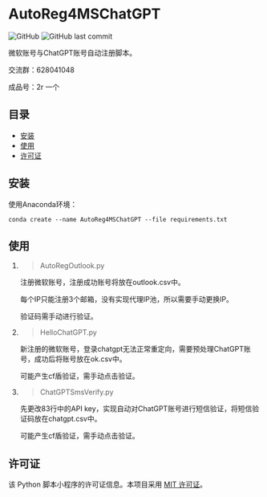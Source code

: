 # AutoReg4MSChatGPT

![GitHub](https://img.shields.io/github/license/imlee2021/AutoReg4MSChatGPT?style=flat-square)
![GitHub last commit](https://img.shields.io/github/last-commit/imlee2021/AutoReg4MSChatGPT?style=flat-square)

微软账号与ChatGPT账号自动注册脚本。

交流群：628041048

成品号：2r 一个

## 目录

- [安装](#安装)
- [使用](#使用)
- [许可证](#许可证)

## 安装

使用Anaconda环境：

```
conda create --name AutoReg4MSChatGPT --file requirements.txt
```

## 使用

1. > AutoRegOutlook.py

   注册微软账号，注册成功账号将放在outlook.csv中。

   每个IP只能注册3个邮箱，没有实现代理IP池，所以需要手动更换IP。

   验证码需手动进行验证。
2. > HelloChatGPT.py

   新注册的微软账号，登录chatgpt无法正常重定向，需要预处理ChatGPT账号，成功后将账号放在ok.csv中。

   可能产生cf盾验证，需手动点击验证。
3. > ChatGPTSmsVerify.py

   先更改83行中的API key，实现自动对ChatGPT账号进行短信验证，将短信验证码放在chatgpt.csv中。

   可能产生cf盾验证，需手动点击验证。

## 许可证

该 Python 脚本小程序的许可证信息。本项目采用 [MIT 许可证](LICENSE)。